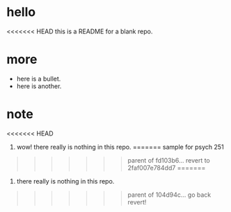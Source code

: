 # hello
<<<<<<< HEAD
this is a README for a blank repo.

# more
* here is a bullet.
* here is another.

# note
<<<<<<< HEAD
1. wow! there really is nothing in this repo.
=======
sample for psych 251
>>>>>>> parent of fd103b6... revert to 2faf007e784dd7
=======
1. there really is nothing in this repo.
>>>>>>> parent of 104d94c... go back revert!
